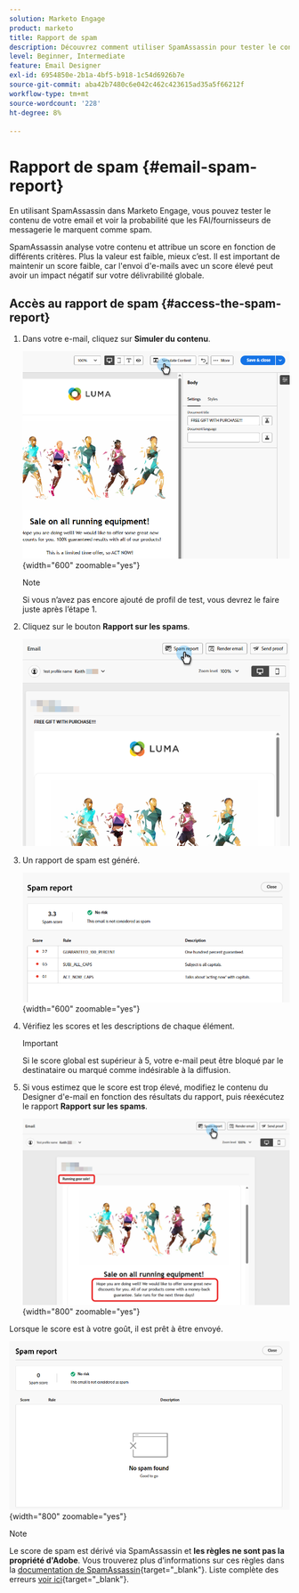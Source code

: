 ```yaml
---
solution: Marketo Engage
product: marketo
title: Rapport de spam
description: Découvrez comment utiliser SpamAssassin pour tester le contenu de votre e-mail et évaluer la probabilité qu'il soit marqué comme indésirable.
level: Beginner, Intermediate
feature: Email Designer
exl-id: 6954850e-2b1a-4bf5-b918-1c54d6926b7e
source-git-commit: aba42b7480c6e042c462c423615ad35a5f66212f
workflow-type: tm+mt
source-wordcount: '228'
ht-degree: 8%

---
```


# Rapport de spam {#email-spam-report}

En utilisant SpamAssassin dans Marketo Engage, vous pouvez tester le contenu de votre email et voir la probabilité que les FAI/fournisseurs de messagerie le marquent comme spam.

SpamAssassin analyse votre contenu et attribue un score en fonction de différents critères. Plus la valeur est faible, mieux c’est. Il est important de maintenir un score faible, car l&#39;envoi d&#39;e-mails avec un score élevé peut avoir un impact négatif sur votre délivrabilité globale.

## Accès au rapport de spam {#access-the-spam-report}

1. Dans votre e-mail, cliquez sur **Simuler du contenu**.

   ![](assets/email-spam-report-1.png){width="600" zoomable="yes"}

   >[!NOTE]
   >
   >Si vous n’avez pas encore ajouté de profil de test, vous devrez le faire juste après l’étape 1.

1. Cliquez sur le bouton **Rapport sur les spams**.

   ![](assets/email-spam-report-2.png)

1. Un rapport de spam est généré.

   ![](assets/email-spam-report-3.png){width="600" zoomable="yes"}

1. Vérifiez les scores et les descriptions de chaque élément.

   >[!IMPORTANT]
   >
   >Si le score global est supérieur à 5, votre e-mail peut être bloqué par le destinataire ou marqué comme indésirable à la diffusion.

1. Si vous estimez que le score est trop élevé, modifiez le contenu du Designer d&#39;e-mail en fonction des résultats du rapport, puis réexécutez le rapport **Rapport sur les spams**.

   ![](assets/email-spam-report-4.png){width="800" zoomable="yes"}

Lorsque le score est à votre goût, il est prêt à être envoyé.

![](assets/email-spam-report-5.png){width="800" zoomable="yes"}

>[!NOTE]
>
>Le score de spam est dérivé via SpamAssassin et **les règles ne sont pas la propriété d&#39;Adobe**. Vous trouverez plus d’informations sur ces règles dans la [documentation de SpamAssassin](https://spamassassin.apache.org/#_blank){target="_blank"}. Liste complète des erreurs [voir ici](https://spamassassin.apache.org/old/tests_3_0_x.html){target="_blank"}.
